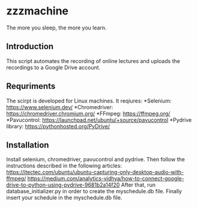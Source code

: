 # zzzmachine

The more you sleep, the more you learn.

## Introduction

This script automates the recording of online lectures and uploads the recordings to a Google Drive account.

## Requriments
The scirpt is developed for Linux machines.
It reqiures:
  *Selenium: https://www.selenium.dev/
  *Chromedriver: https://chromedriver.chromium.org/
  *FFmpeg: https://ffmpeg.org/
  *Pavucontrol: https://launchpad.net/ubuntu/+source/pavucontrol
  *Pydrive library: https://pythonhosted.org/PyDrive/
  
## Installation
 
Install selenium, chromedriver, pavucontrol and pydrive.
Then follow the instructions described in the following articles:
  https://itectec.com/ubuntu/ubuntu-capturing-only-desktop-audio-with-ffmpeg/
  https://medium.com/analytics-vidhya/how-to-connect-google-drive-to-python-using-pydrive-9681b2a14f20
After that, run database_initializer.py in order to create the myschedule.db file.
Finally insert your schedule in the myschedule.db file.
